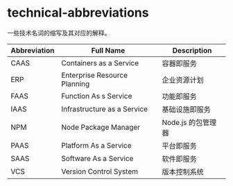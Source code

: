# technical-abbreviations

一些技术名词的缩写及其对应的解释。

|Abbreviation|Full Name|Description|
|---|---|---|
|CAAS|Containers as a Service|容器即服务|
|ERP|Enterprise Resource Planning|企业资源计划|
|FAAS|Function As s Service|功能即服务|
|IAAS|Infrastructure as a Service|基础设施即服务|
|NPM|Node Package Manager|Node.js 的包管理器|
|PAAS|Platform As a Service|平台即服务|
|SAAS|Software As a Service|软件即服务|
|VCS|Version Control System|版本控制系统|
